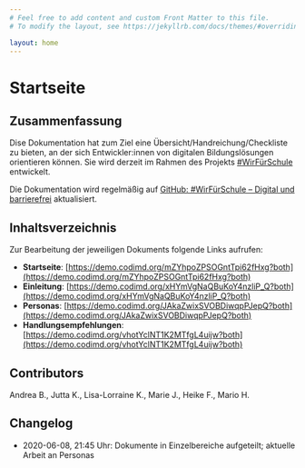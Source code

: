 ```yaml
---
# Feel free to add content and custom Front Matter to this file.
# To modify the layout, see https://jekyllrb.com/docs/themes/#overriding-theme-defaults

layout: home
---
```


# Startseite
## Zusammenfassung
Dise Dokumentation hat zum Ziel eine Übersicht/Handreichung/Checkliste zu bieten, an der sich Entwickler:innen von digitalen Bildungslösungen  orientieren können. Sie wird derzeit im Rahmen des Projekts [#WirFürSchule](https://wirfuerschule.de) entwickelt. 

Die Dokumentation wird regelmäßig auf [GitHub: #WirFürSchule – Digital und barrierefrei](https://mariohamann.github.io/wirfuerschule-digitalisierung-barrierefrei-inklusiv/) aktualisiert.

## Inhaltsverzeichnis
Zur Bearbeitung der jeweiligen Dokuments folgende Links aufrufen:
* **Startseite**: [https://demo.codimd.org/mZYhpoZPSOGntTpi62fHxg?both](https://demo.codimd.org/mZYhpoZPSOGntTpi62fHxg?both)
* **Einleitung**: [https://demo.codimd.org/xHYmVgNaQBuKoY4nzliP_Q?both](https://demo.codimd.org/xHYmVgNaQBuKoY4nzliP_Q?both)
* **Personas**: [https://demo.codimd.org/JAkaZwixSVOBDiwqpPJepQ?both](https://demo.codimd.org/JAkaZwixSVOBDiwqpPJepQ?both)
* **Handlungsempfehlungen**: [https://demo.codimd.org/vhotYclNT1K2MTfgL4uijw?both](https://demo.codimd.org/vhotYclNT1K2MTfgL4uijw?both)

## Contributors
Andrea B., Jutta K., Lisa-Lorraine K., Marie J., Heike F., Mario H.

## Changelog
* 2020-06-08, 21:45 Uhr: Dokumente in Einzelbereiche aufgeteilt; aktuelle Arbeit an Personas